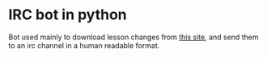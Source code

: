 IRC bot in python
===

Bot used mainly to download lesson changes from [this site](https://www.v-lo.krakow.pl), and send them to an irc channel in a human readable format.

